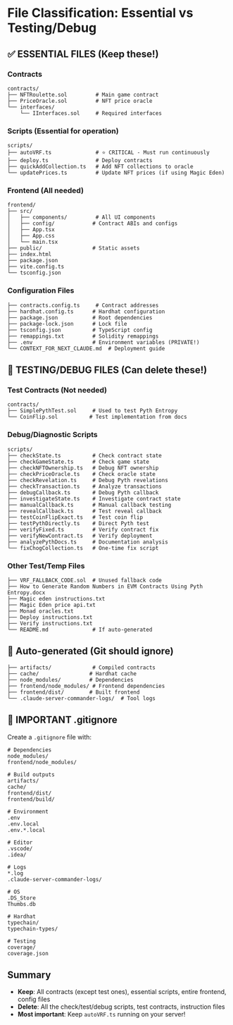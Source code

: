 # File Classification: Essential vs Testing/Debug

## ✅ ESSENTIAL FILES (Keep these!)

### Contracts
```
contracts/
├── NFTRoulette.sol         # Main game contract
├── PriceOracle.sol         # NFT price oracle
└── interfaces/
    └── IInterfaces.sol     # Required interfaces
```

### Scripts (Essential for operation)
```
scripts/
├── autoVRF.ts              # ⭐ CRITICAL - Must run continuously
├── deploy.ts               # Deploy contracts
├── quickAddCollection.ts   # Add NFT collections to oracle
└── updatePrices.ts         # Update NFT prices (if using Magic Eden)
```

### Frontend (All needed)
```
frontend/
├── src/
│   ├── components/         # All UI components
│   ├── config/            # Contract ABIs and configs
│   ├── App.tsx
│   ├── App.css
│   └── main.tsx
├── public/                # Static assets
├── index.html
├── package.json
├── vite.config.ts
└── tsconfig.json
```

### Configuration Files
```
├── contracts.config.ts     # Contract addresses
├── hardhat.config.ts      # Hardhat configuration
├── package.json           # Root dependencies
├── package-lock.json      # Lock file
├── tsconfig.json          # TypeScript config
├── remappings.txt         # Solidity remappings
├── .env                   # Environment variables (PRIVATE!)
└── CONTEXT_FOR_NEXT_CLAUDE.md  # Deployment guide
```

## 🧪 TESTING/DEBUG FILES (Can delete these!)

### Test Contracts (Not needed)
```
contracts/
├── SimplePythTest.sol     # Used to test Pyth Entropy
└── CoinFlip.sol          # Test implementation from docs
```

### Debug/Diagnostic Scripts
```
scripts/
├── checkState.ts          # Check contract state
├── checkGameState.ts      # Check game state
├── checkNFTOwnership.ts   # Debug NFT ownership
├── checkPriceOracle.ts    # Check oracle state
├── checkRevelation.ts     # Debug Pyth revelations
├── checkTransaction.ts    # Analyze transactions
├── debugCallback.ts       # Debug Pyth callback
├── investigateState.ts    # Investigate contract state
├── manualCallback.ts      # Manual callback testing
├── revealCallback.ts      # Test reveal callback
├── testCoinFlipExact.ts   # Test coin flip
├── testPythDirectly.ts    # Direct Pyth test
├── verifyFixed.ts         # Verify contract fix
├── verifyNewContract.ts   # Verify deployment
├── analyzePythDocs.ts     # Documentation analysis
└── fixChogCollection.ts   # One-time fix script
```

### Other Test/Temp Files
```
├── VRF_FALLBACK_CODE.sol  # Unused fallback code
├── How to Generate Random Numbers in EVM Contracts Using Pyth Entropy.docx
├── Magic eden instructions.txt
├── Magic Eden price api.txt
├── Monad oracles.txt
├── Deploy instructions.txt
├── Verify instructions.txt
└── README.md              # If auto-generated
```

## 📁 Auto-generated (Git should ignore)
```
├── artifacts/             # Compiled contracts
├── cache/                # Hardhat cache
├── node_modules/         # Dependencies
├── frontend/node_modules/ # Frontend dependencies
├── frontend/dist/        # Built frontend
└── .claude-server-commander-logs/  # Tool logs
```

## 🚨 IMPORTANT .gitignore
Create a `.gitignore` file with:
```
# Dependencies
node_modules/
frontend/node_modules/

# Build outputs
artifacts/
cache/
frontend/dist/
frontend/build/

# Environment
.env
.env.local
.env.*.local

# Editor
.vscode/
.idea/

# Logs
*.log
.claude-server-commander-logs/

# OS
.DS_Store
Thumbs.db

# Hardhat
typechain/
typechain-types/

# Testing
coverage/
coverage.json
```

## Summary
- **Keep**: All contracts (except test ones), essential scripts, entire frontend, config files
- **Delete**: All the check/test/debug scripts, test contracts, instruction files
- **Most important**: Keep `autoVRF.ts` running on your server!
